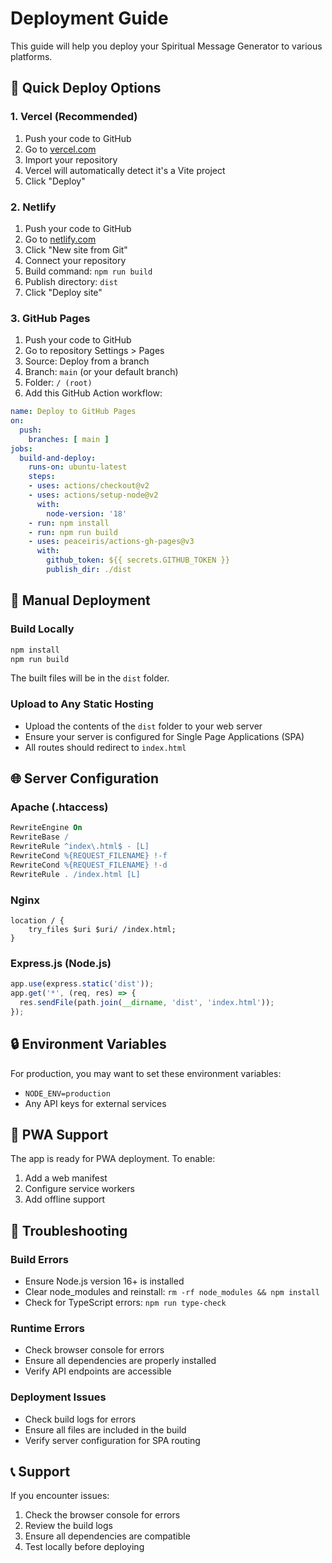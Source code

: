 # Deployment Guide

This guide will help you deploy your Spiritual Message Generator to various platforms.

## 🚀 Quick Deploy Options

### 1. Vercel (Recommended)
1. Push your code to GitHub
2. Go to [vercel.com](https://vercel.com)
3. Import your repository
4. Vercel will automatically detect it's a Vite project
5. Click "Deploy"

### 2. Netlify
1. Push your code to GitHub
2. Go to [netlify.com](https://netlify.com)
3. Click "New site from Git"
4. Connect your repository
5. Build command: `npm run build`
6. Publish directory: `dist`
7. Click "Deploy site"

### 3. GitHub Pages
1. Push your code to GitHub
2. Go to repository Settings > Pages
3. Source: Deploy from a branch
4. Branch: `main` (or your default branch)
5. Folder: `/ (root)`
6. Add this GitHub Action workflow:

```yaml
name: Deploy to GitHub Pages
on:
  push:
    branches: [ main ]
jobs:
  build-and-deploy:
    runs-on: ubuntu-latest
    steps:
    - uses: actions/checkout@v2
    - uses: actions/setup-node@v2
      with:
        node-version: '18'
    - run: npm install
    - run: npm run build
    - uses: peaceiris/actions-gh-pages@v3
      with:
        github_token: ${{ secrets.GITHUB_TOKEN }}
        publish_dir: ./dist
```

## 🔧 Manual Deployment

### Build Locally
```bash
npm install
npm run build
```

The built files will be in the `dist` folder.

### Upload to Any Static Hosting
- Upload the contents of the `dist` folder to your web server
- Ensure your server is configured for Single Page Applications (SPA)
- All routes should redirect to `index.html`

## 🌐 Server Configuration

### Apache (.htaccess)
```apache
RewriteEngine On
RewriteBase /
RewriteRule ^index\.html$ - [L]
RewriteCond %{REQUEST_FILENAME} !-f
RewriteCond %{REQUEST_FILENAME} !-d
RewriteRule . /index.html [L]
```

### Nginx
```nginx
location / {
    try_files $uri $uri/ /index.html;
}
```

### Express.js (Node.js)
```javascript
app.use(express.static('dist'));
app.get('*', (req, res) => {
  res.sendFile(path.join(__dirname, 'dist', 'index.html'));
});
```

## 🔒 Environment Variables

For production, you may want to set these environment variables:

- `NODE_ENV=production`
- Any API keys for external services

## 📱 PWA Support

The app is ready for PWA deployment. To enable:

1. Add a web manifest
2. Configure service workers
3. Add offline support

## 🚨 Troubleshooting

### Build Errors
- Ensure Node.js version 16+ is installed
- Clear node_modules and reinstall: `rm -rf node_modules && npm install`
- Check for TypeScript errors: `npm run type-check`

### Runtime Errors
- Check browser console for errors
- Ensure all dependencies are properly installed
- Verify API endpoints are accessible

### Deployment Issues
- Check build logs for errors
- Ensure all files are included in the build
- Verify server configuration for SPA routing

## 📞 Support

If you encounter issues:
1. Check the browser console for errors
2. Review the build logs
3. Ensure all dependencies are compatible
4. Test locally before deploying
